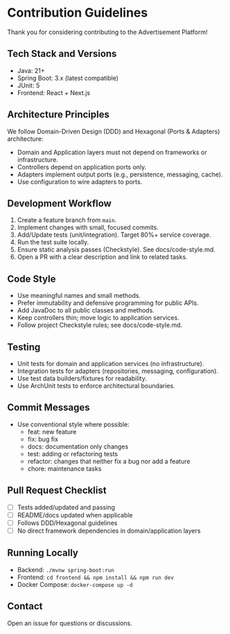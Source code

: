 # Contribution Guidelines

Thank you for considering contributing to the Advertisement Platform!

## Tech Stack and Versions
- Java: 21+
- Spring Boot: 3.x (latest compatible)
- JUnit: 5
- Frontend: React + Next.js

## Architecture Principles
We follow Domain-Driven Design (DDD) and Hexagonal (Ports & Adapters) architecture:
- Domain and Application layers must not depend on frameworks or infrastructure.
- Controllers depend on application ports only.
- Adapters implement output ports (e.g., persistence, messaging, cache).
- Use configuration to wire adapters to ports.

## Development Workflow
1. Create a feature branch from `main`.
2. Implement changes with small, focused commits.
3. Add/Update tests (unit/integration). Target 80%+ service coverage.
4. Run the test suite locally.
5. Ensure static analysis passes (Checkstyle). See docs/code-style.md.
6. Open a PR with a clear description and link to related tasks.

## Code Style
- Use meaningful names and small methods.
- Prefer immutability and defensive programming for public APIs.
- Add JavaDoc to all public classes and methods.
- Keep controllers thin; move logic to application services.
- Follow project Checkstyle rules; see docs/code-style.md.

## Testing
- Unit tests for domain and application services (no infrastructure).
- Integration tests for adapters (repositories, messaging, configuration).
- Use test data builders/fixtures for readability.
- Use ArchUnit tests to enforce architectural boundaries.

## Commit Messages
- Use conventional style where possible:
  - feat: new feature
  - fix: bug fix
  - docs: documentation only changes
  - test: adding or refactoring tests
  - refactor: changes that neither fix a bug nor add a feature
  - chore: maintenance tasks

## Pull Request Checklist
- [ ] Tests added/updated and passing
- [ ] README/docs updated when applicable
- [ ] Follows DDD/Hexagonal guidelines
- [ ] No direct framework dependencies in domain/application layers

## Running Locally
- Backend: `./mvnw spring-boot:run`
- Frontend: `cd frontend && npm install && npm run dev`
- Docker Compose: `docker-compose up -d`

## Contact
Open an issue for questions or discussions.
